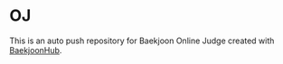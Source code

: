 # OJ
This is an auto push repository for Baekjoon Online Judge created with [BaekjoonHub](https://github.com/BaekjoonHub/BaekjoonHub).
